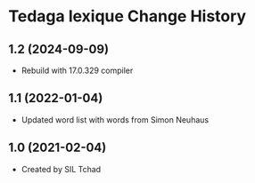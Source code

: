 Tedaga lexique Change History
====================

1.2 (2024-09-09)
----------------
* Rebuild with 17.0.329 compiler

1.1 (2022-01-04)
----------------
* Updated word list with words from Simon Neuhaus

1.0 (2021-02-04)
----------------
* Created by SIL Tchad

